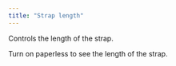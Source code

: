 ```yaml
---
title: "Strap length"
---
```


Controls the length of the strap.

<Tip>

Turn on paperless to see the length of the strap.

</Tip>




